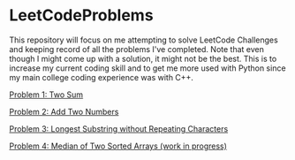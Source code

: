 # LeetCodeProblems
This repository will focus on me attempting to solve LeetCode Challenges and keeping record of all the problems I've completed. Note that even though I might come up with a  solution, it might not be the best. This is to increase my current coding skill and to get me more used with Python since my main college coding experience was with C++. 

[Problem 1: Two Sum](https://github.com/cvs1578/LeetCodeProblems/blob/main/TwoSum.py)

[Problem 2: Add Two Numbers](https://github.com/cvs1578/LeetCodeProblems/blob/main/addTwoNumbers.py)

[Problem 3: Longest Substring without Repeating Characters](https://github.com/cvs1578/LeetCodeProblems/blob/main/lengthOfLongestSubstring.py)

[Problem 4: Median of Two Sorted Arrays (work in progress)](https://github.com/cvs1578/LeetCodeProblems/blob/main/findMedianSortedArrays.py)
